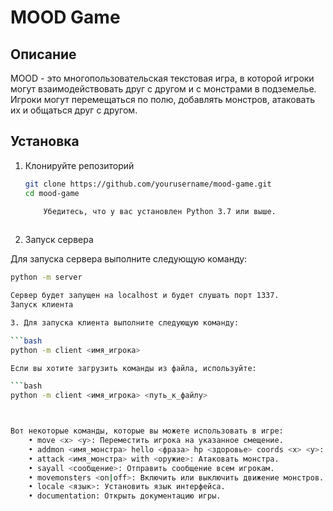 # MOOD Game

## Описание

MOOD - это многопользовательская текстовая игра, в которой игроки могут взаимодействовать друг с другом и с монстрами в подземелье. Игроки могут перемещаться по полю, добавлять монстров, атаковать их и общаться друг с другом.

## Установка

1. Клонируйте репозиторий

   ```bash
   git clone https://github.com/yourusername/mood-game.git
   cd mood-game

       Убедитесь, что у вас установлен Python 3.7 или выше.
       
2. Запуск сервера

Для запуска сервера выполните следующую команду:
```bash
python -m server

Сервер будет запущен на localhost и будет слушать порт 1337.
Запуск клиента

3. Для запуска клиента выполните следующую команду:

```bash
python -m client <имя_игрока>

Если вы хотите загрузить команды из файла, используйте:

```bash
python -m client <имя_игрока> <путь_к_файлу>



Вот некоторые команды, которые вы можете использовать в игре:
    • move <x> <y>: Переместить игрока на указанное смещение.
    • addmon <имя_монстра> hello <фраза> hp <здоровье> coords <x> <y>: Добавить монстра на поле.
    • attack <имя_монстра> with <оружие>: Атаковать монстра.
    • sayall <сообщение>: Отправить сообщение всем игрокам.
    • movemonsters <on|off>: Включить или выключить движение монстров.
    • locale <язык>: Установить язык интерфейса.
    • documentation: Открыть документацию игры.





